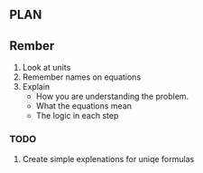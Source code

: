 ## PLAN



## Rember
1. Look at units
2. Remember names on equations
3. Explain 
    - How you are understanding the problem.
    - What the equations mean
    - The logic in each step

### TODO
1. Create simple explenations for uniqe formulas 
